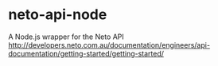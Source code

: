 # neto-api-node
A Node.js wrapper for the Neto API
http://developers.neto.com.au/documentation/engineers/api-documentation/getting-started/getting-started/
